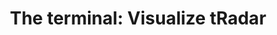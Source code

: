 ---
title: 'The terminal: Visualize tRadar'
deprecated: false
hidden: false
metadata:
  robots: index
---